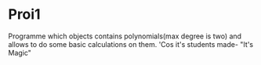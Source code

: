 # Proi1
Programme which objects contains polynomials(max degree is two) and allows to do some basic calculations on them. 'Cos it's students made- "It's Magic"

